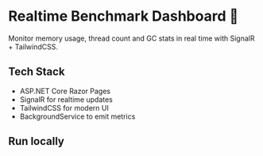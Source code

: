 # Realtime Benchmark Dashboard 🚀

Monitor memory usage, thread count and GC stats in real time with SignalR + TailwindCSS.

## Tech Stack

- ASP.NET Core Razor Pages
- SignalR for realtime updates
- TailwindCSS for modern UI
- BackgroundService to emit metrics

## Run locally


